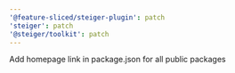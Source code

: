 ```yaml
---
'@feature-sliced/steiger-plugin': patch
'steiger': patch
'@steiger/toolkit': patch
---
```


Add homepage link in package.json for all public packages
